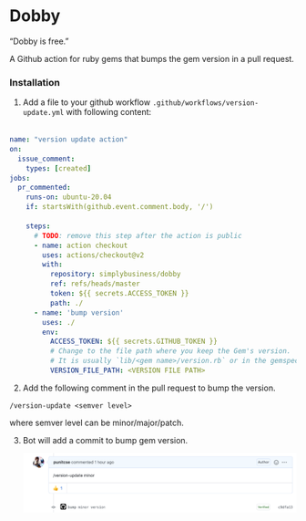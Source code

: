 # Dobby

“Dobby is free.”

A Github action for ruby gems that bumps the gem version in a pull request.

### Installation
1. Add a file to your github workflow `.github/workflows/version-update.yml` with following content:

```yaml

name: "version update action"
on:
  issue_comment:
    types: [created]
jobs:
  pr_commented:
    runs-on: ubuntu-20.04
    if: startsWith(github.event.comment.body, '/')
    
    steps:
      # TODO: remove this step after the action is public
      - name: action checkout
        uses: actions/checkout@v2
        with:
          repository: simplybusiness/dobby
          ref: refs/heads/master
          token: ${{ secrets.ACCESS_TOKEN }}
          path: ./
      - name: 'bump version' 
        uses: ./
        env:
          ACCESS_TOKEN: ${{ secrets.GITHUB_TOKEN }}
          # Change to the file path where you keep the Gem's version.
          # It is usually `lib/<gem name>/version.rb` or in the gemspec file.
          VERSION_FILE_PATH: <VERSION FILE PATH>
```

2. Add the following comment in the pull request to bump the version.

```
/version-update <semver level>
```
where semver level can be minor/major/patch.

3. Bot will add a commit to bump gem version.
   
   ![Version update comment](docs/images/version-update.png)

